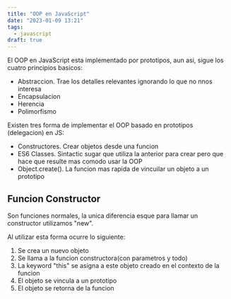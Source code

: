 ```yaml
---
title: "OOP en JavaScript"
date: "2023-01-09 13:21"
tags: 
  - javascript
draft: true
---
```

El OOP en JavaScript esta implementado por prototipos, aun asi, sigue los cuatro principios basicos:
- Abstraccion. Trae los detalles relevantes ignorando lo que no nnos interesa
- Encapsulacion
- Herencia
- Polimorfismo

Existen tres forma de implementar el OOP basado en prototipos (delegacion) en JS:
- Constructores. Crear objetos desde una funcion
- ES6 Classes. Sintactic sugar que utiliza la anterior para crear pero que hace que resulte mas comodo usar la OOP
- Object.create(). La funcion mas rapida de vincuilar un objeto a un prototipo

## Funcion Constructor
Son funciones normales, la unica diferencia esque para llamar un constructor utilizamos "new".

Al utilizar esta forma ocurre lo siguiente:
1. Se crea un nuevo objeto
2. Se llama a la funcion constructora(con parametros y todo)
3. La keyword "this" se asigna a este objeto creado en el contexto de la funcion
4. El objeto se vincula a un prototipo
5. El objeto se retorna de la funcion

